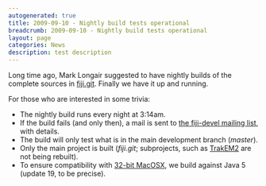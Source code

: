 ```yaml
---
autogenerated: true
title: 2009-09-10 - Nightly build tests operational
breadcrumb: 2009-09-10 - Nightly build tests operational
layout: page
categories: News
description: test description
---
```


Long time ago, Mark Longair suggested to have nightly builds of the complete sources in [fiji.git](https://fiji.sc/cgi-bin/gitweb.cgi?p=fiji.git). Finally we have it up and running.

For those who are interested in some trivia:

  - The nightly build runs every night at 3:14am.
  - If the build fails (and only then), a mail is sent to [the fiji-devel mailing list](mailto:fiji-devel@googlegroups.com), with details.
  - The build will only test what is in the main development branch (*master*).
  - Only the main project is built (*fiji.git*; subprojects, such as [TrakEM2](TrakEM2 "wikilink") are not being rebuilt).
  - To ensure compatibility with [32-bit MacOSX](MacOSX_tips "wikilink"), we build against Java 5 (update 19, to be precise).


